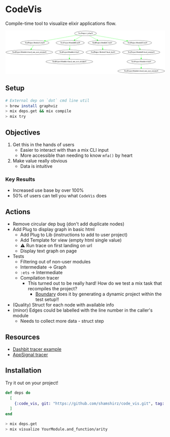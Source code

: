 # CodeVis

Compile-time tool to visualize elixir applications flow.

![Function Call Tree](first_graph.png)

## Setup

```bash
# External dep on `dot` cmd line util
> brew install graphviz
> mix deps.get && mix compile
> mix try
```

## Objectives
1. Get this in the hands of users
    * Easier to interact with than a mix CLI input
    * More accessible than needing to know `mfa()` by heart
2. Make value really obvious
    * Data is intuitive
### Key Results
* Increased use base by over 100%
* 50% of users can tell you what `CodeVis` does
## Actions
* Remove circular dep bug (don't add duplicate nodes)
* Add Plug to display graph in basic html
  * Add Plug to Lib (instructions to add to user project)
  * Add Template for view (empty html single value)
  * ⚠️ Run trace on first landing on url
  * Display text graph on page
* Tests
  * Filtering out of non-user modules
  * Intermediate -> Graph
  * `:ets` -> Intermediate
  * Compilation tracer
    * This turned out to be really hard! How do we test a mix task that recompiles the project?
      * [Boundary](https://github.com/sasa1977/boundary/blob/master/test/support/test_project.ex) does it by generating a dynamic project within the test setup!!
* (Quality) Struct for each node with available info
* (minor) Edges could be labelled with the line number in the caller's module
  * Needs to collect more data - struct step


## Resources

* [Dashbit tracer example](https://gist.github.com/wojtekmach/4e04cbda82ba88af3f84c44ec746b7ca#file-import2alias-ex-L20)
* [AppSignal tracer](https://blog.appsignal.com/2020/03/10/building-compile-time-tools-with-elixir-compiler-tracing-features.html)

## Installation

Try it out on your project!

```elixir
def deps do
  [
    {:code_vis, git: "https://github.com/shamshirz/code_vis.git", tag: "0.1"}
  ]
end
```

```bash
> mix deps.get
> mix visualize YourModule.and_function/arity
```
